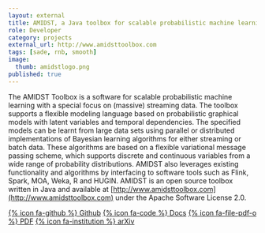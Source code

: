 ```yaml
---
layout: external
title: AMIDST, a Java toolbox for scalable probabilistic machine learning
role: Developer
category: projects
external_url: http://www.amidsttoolbox.com
tags: [sade, rnb, smooth]
image:
  thumb: amidstlogo.png
published: true
---
```


The AMIDST Toolbox is a software for scalable probabilistic machine learning with a special
focus on (massive) streaming data. The toolbox supports a flexible modeling language
based on probabilistic graphical models with latent variables and temporal dependencies. The
specified models can be learnt from large data sets using parallel or distributed implementations
of Bayesian learning algorithms for either streaming or batch data. These algorithms are
based on a flexible variational message passing scheme, which supports discrete and continuous
variables from a wide range of probability distributions. AMIDST also leverages existing
functionality and algorithms by interfacing to software tools such as Flink, Spark, MOA,
Weka, R and HUGIN. AMIDST is an open source toolbox written in Java and available at
[http://www.amidsttoolbox.com](http://www.amidsttoolbox.com) under the Apache Software License 2.0.

<!--
Andrés R. Masegosa, Ana M. Martínez, Darío Ramos-López, Rafael Cabañas,
  Antonio Salmerón, Helge Langseth, Thomas D. Nielsen, Anders L. Madsen (2019)
  AMIDST: a Java toolbox for scalable probabilistic machine learning.
  Knowledge Based Systems 163, 595-597.
-->

[{% icon fa-github %} Github](https://github.com/amidst/toolbox) [{% icon fa-code %} Docs](http://www.amidsttoolbox.com)  [{% icon fa-file-pdf-o %} PDF](https://www.sciencedirect.com/science/article/pii/S0950705118304702) [{% icon fa-institution %} arXiv](https://arxiv.org/pdf/1704.01427)
